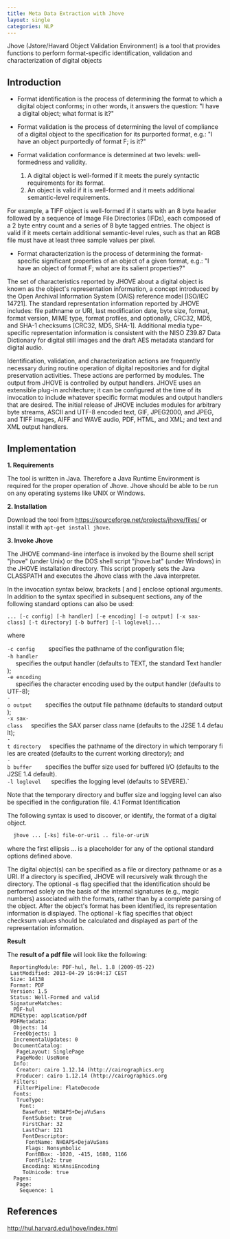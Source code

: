 ```yaml
---
title: Meta Data Extraction with Jhove
layout: single
categories: NLP
---
```


Jhove (Jstore/Havard Object Validation Environment) is a tool that
provides functions to perform format-specific identification,
validation and characterization of digital objects

Introduction
------------

-   Format identification is the process of determining the format to
    which a digital object conforms; in other words, it answers the
    question: "I have a digital object; what format is it?"


-   Format validation is the process of determining the level of
    compliance of a digital object to the specification for its
    purported format, e.g.: "I have an object purportedly of format F;
    is it?"


-   Format validation conformance is determined at two levels:
    well-formedness and validity.
    1. A digital object is well-formed if it meets the purely syntactic requirements for its format.
    2. An object is valid if it is well-formed and it meets additional semantic-level requirements.

For example, a TIFF object is well-formed if it starts with an 8 byte
header followed by a sequence of Image File Directories (IFDs), each
composed of a 2 byte entry count and a series of 8 byte tagged entries.
The object is valid if it meets certain additional semantic-level rules,
such as that an RGB file must have at least three sample values per
pixel.

-   Format characterization is the process of determining the
    format-specific significant properties of an object of a given
    format, e.g.: "I have an object of format F; what are its salient
    properties?"

The set of characteristics reported by JHOVE about a digital object is
known as the object's representation information, a concept introduced
by the Open Archival Information System (OAIS) reference model \[ISO/IEC
14721\]. The standard representation information reported by JHOVE
includes: file pathname or URI, last modification date, byte size,
format, format version, MIME type, format profiles, and optionally,
CRC32, MD5, and SHA-1 checksums \[CRC32, MD5, SHA-1\]. Additional media
type-specific representation information is consistent with the NISO
Z39.87 Data Dictionary for digital still images and the draft AES
metadata standard for digital audio.

Identification, validation, and characterization actions are frequently
necessary during routine operation of digital repositories and for
digital preservation activities. These actions are performed by modules.
The output from JHOVE is controlled by output handlers. JHOVE uses an
extensible plug-in architecture; it can be configured at the time of its
invocation to include whatever specific format modules and output
handlers that are desired. The initial release of JHOVE includes modules
for arbitrary byte streams, ASCII and UTF-8 encoded text, GIF, JPEG2000,
and JPEG, and TIFF images, AIFF and WAVE audio, PDF, HTML, and XML; and
text and XML output handlers.

Implementation
--------------

**1. Requirements**

The tool is written in Java. Therefore a Java Runtime Environment is
required for the proper operation of Jhove. Jhove should be able to be
run on any operating systems like UNIX or Windows.

**2. Installation**

Download the tool from <https://sourceforge.net/projects/jhove/files/> or install it with `apt-get install jhove`.


**3. Invoke Jhove**

The JHOVE command-line interface is invoked by the Bourne shell script
"jhove" (under Unix) or the DOS shell script "jhove.bat" (under Windows)
in the JHOVE installation directory. This script properly sets the Java
CLASSPATH and executes the Jhove class with the Java interpreter.

In the invocation syntax below, brackets \[ and \] enclose optional
arguments. In addition to the syntax specified in subsequent sections,
any of the following standard options can also be used:

`... [-c config] [-h handler] [-e encoding] [-o output] [-x sax-class] [-t directory] [-b buffer] [-l loglevel]...`

where

`-c config`        specifies the pathname of the configuration file;  
`-h handler`       specifies the output handler (defaults to TEXT, the standard Text handler);  
`-e encoding`      specifies the character encoding used by the output handler (defaults to UTF-8);  
`-o output`        specifies the output file pathname (defaults to standard output);  
`-x sax-class`     specifies the SAX parser class name (defaults to the J2SE 1.4 default);  
`-t directory`     specifies the pathname of the directory in which temporary files are created (defaults to the current working directory); and  
`-b buffer`        specifies the buffer size used for buffered I/O (defaults to the J2SE 1.4 default).  
`-l loglevel`      specifies the logging level (defaults to SEVERE).`

Note that the temporary directory and buffer size and logging level can
also be specified in the configuration file. 4.1 Format Identification

The following syntax is used to discover, or identify, the format of a
digital object.

```bash
  jhove ... [-ks] file-or-uri1 .. file-or-uriN
```

where the first ellipsis ... is a placeholder for any of the optional
standard options defined above.

The digital object(s) can be specified as a file or directory pathname
or as a URI. If a directory is specified, JHOVE will recursively walk
through the directory. The optional -s flag specified that the
identification should be performed solely on the basis of the internal
signatures (e.g., magic numbers) associated with the formats, rather
than by a complete parsing of the object. After the object's format has
been identified, its representation information is displayed. The
optional -k flag specifies that object checksum values should be
calculated and displayed as part of the representation information.

**Result**

The **result of a pdf file** will look like the following:

```
 ReportingModule: PDF-hul, Rel. 1.8 (2009-05-22)
 LastModified: 2013-04-29 16:04:17 CEST
 Size: 14138
 Format: PDF
 Version: 1.5
 Status: Well-Formed and valid
 SignatureMatches:
  PDF-hul
 MIMEtype: application/pdf
 PDFMetadata: 
  Objects: 14
  FreeObjects: 1
  IncrementalUpdates: 0
  DocumentCatalog: 
   PageLayout: SinglePage
   PageMode: UseNone
  Info: 
   Creator: cairo 1.12.14 (http://cairographics.org
   Producer: cairo 1.12.14 (http://cairographics.org
  Filters: 
   FilterPipeline: FlateDecode
  Fonts: 
   TrueType: 
    Font: 
     BaseFont: NHOAPS+DejaVuSans
     FontSubset: true
     FirstChar: 32
     LastChar: 121
     FontDescriptor: 
      FontName: NHOAPS+DejaVuSans
      Flags: Nonsymbolic
      FontBBox: -1020, -415, 1680, 1166
      FontFile2: true
     Encoding: WinAnsiEncoding
     ToUnicode: true
  Pages: 
   Page: 
    Sequence: 1
```

References
----------

<http://hul.harvard.edu/jhove/index.html>
